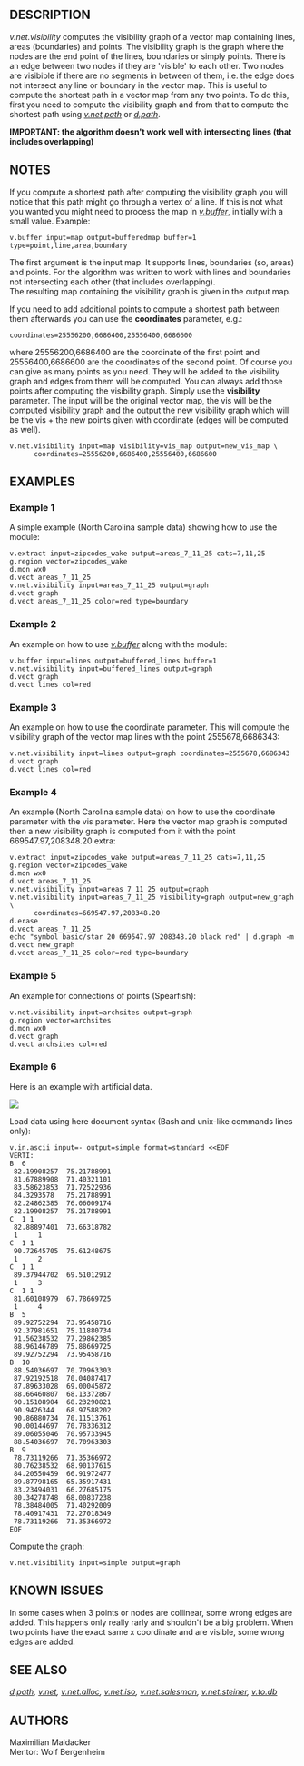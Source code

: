 ## DESCRIPTION

*v.net.visibility* computes the visibility graph of a vector map
containing lines, areas (boundaries) and points. The visibility graph is
the graph where the nodes are the end point of the lines, boundaries or
simply points. There is an edge between two nodes if they are 'visible'
to each other. Two nodes are visibible if there are no segments in
between of them, i.e. the edge does not intersect any line or boundary
in the vector map. This is useful to compute the shortest path in a
vector map from any two points. To do this, first you need to compute
the visibility graph and from that to compute the shortest path using
*[v.net.path](v.net.path.md)* or *[d.path](d.path.md)*.

**IMPORTANT: the algorithm doesn't work well with intersecting lines
(that includes overlapping)**

## NOTES

If you compute a shortest path after computing the visibility graph you
will notice that this path might go through a vertex of a line. If this
is not what you wanted you might need to process the map in
*[v.buffer](v.buffer.md)*, initially with a small value. Example:

```shell
v.buffer input=map output=bufferedmap buffer=1 type=point,line,area,boundary
```

The first argument is the input map. It supports lines, boundaries (so,
areas) and points. For the algorithm was written to work with lines and
boundaries not intersecting each other (that includes overlapping).  
The resulting map containing the visibility graph is given in the output
map.

If you need to add additional points to compute a shortest path between
them afterwards you can use the **coordinates** parameter, e.g.:

```shell
coordinates=25556200,6686400,25556400,6686600
```

where 25556200,6686400 are the coordinate of the first point and
25556400,6686600 are the coordinates of the second point. Of course you
can give as many points as you need. They will be added to the
visibility graph and edges from them will be computed. You can always
add those points after computing the visibility graph. Simply use the
**visibility** parameter. The input will be the original vector map, the
vis will be the computed visibility graph and the output the new
visibility graph which will be the vis + the new points given with
coordinate (edges will be computed as well).

```shell
v.net.visibility input=map visibility=vis_map output=new_vis_map \
      coordinates=25556200,6686400,25556400,6686600
```

## EXAMPLES

### Example 1

A simple example (North Carolina sample data) showing how to use the
module:

```shell
v.extract input=zipcodes_wake output=areas_7_11_25 cats=7,11,25
g.region vector=zipcodes_wake
d.mon wx0
d.vect areas_7_11_25
v.net.visibility input=areas_7_11_25 output=graph
d.vect graph
d.vect areas_7_11_25 color=red type=boundary
```

### Example 2

An example on how to use *[v.buffer](v.buffer.md)* along with the
module:

```shell
v.buffer input=lines output=buffered_lines buffer=1
v.net.visibility input=buffered_lines output=graph
d.vect graph
d.vect lines col=red
```

### Example 3

An example on how to use the coordinate parameter. This will compute the
visibility graph of the vector map lines with the point 2555678,6686343:

```shell
v.net.visibility input=lines output=graph coordinates=2555678,6686343
d.vect graph
d.vect lines col=red
```

### Example 4

An example (North Carolina sample data) on how to use the coordinate
parameter with the vis parameter. Here the vector map graph is computed
then a new visibility graph is computed from it with the point
669547.97,208348.20 extra:

```shell
v.extract input=zipcodes_wake output=areas_7_11_25 cats=7,11,25
g.region vector=zipcodes_wake
d.mon wx0
d.vect areas_7_11_25
v.net.visibility input=areas_7_11_25 output=graph
v.net.visibility input=areas_7_11_25 visibility=graph output=new_graph \
      coordinates=669547.97,208348.20
d.erase
d.vect areas_7_11_25
echo "symbol basic/star 20 669547.97 208348.20 black red" | d.graph -m
d.vect new_graph
d.vect areas_7_11_25 color=red type=boundary
```

### Example 5

An example for connections of points (Spearfish):

```shell
v.net.visibility input=archsites output=graph
g.region vector=archsites
d.mon wx0
d.vect graph
d.vect archsites col=red
```

### Example 6

Here is an example with artificial data.

![](v_net_visibility.png)

Load data using here document syntax (Bash and unix-like commands lines
only):

```shell
v.in.ascii input=- output=simple format=standard <<EOF
VERTI:
B  6
 82.19908257  75.21788991
 81.67889908  71.40321101
 83.58623853  71.72522936
 84.3293578   75.21788991
 82.24862385  76.06009174
 82.19908257  75.21788991
C  1 1
 82.88897401  73.66318782
 1     1
C  1 1
 90.72645705  75.61248675
 1     2
C  1 1
 89.37944702  69.51012912
 1     3
C  1 1
 81.60108979  67.78669725
 1     4
B  5
 89.92752294  73.95458716
 92.37981651  75.11880734
 91.56238532  77.29862385
 88.96146789  75.88669725
 89.92752294  73.95458716
B  10
 88.54036697  70.70963303
 87.92192518  70.04087417
 87.89633028  69.00045872
 88.66460807  68.13372867
 90.15108904  68.23290821
 90.9426344   68.97588202
 90.86880734  70.11513761
 90.00144697  70.78336312
 89.06055046  70.95733945
 88.54036697  70.70963303
B  9
 78.73119266  71.35366972
 80.76238532  68.90137615
 84.20550459  66.91972477
 89.87798165  65.35917431
 83.23494031  66.27685175
 80.34278748  68.00837238
 78.38484005  71.40292009
 78.40917431  72.27018349
 78.73119266  71.35366972
EOF
```

Compute the graph:

```shell
v.net.visibility input=simple output=graph
```

## KNOWN ISSUES

In some cases when 3 points or nodes are collinear, some wrong edges are
added. This happens only really rarly and shouldn't be a big problem.
When two points have the exact same x coordinate and are visible, some
wrong edges are added.

## SEE ALSO

*[d.path](d.path.md), [v.net](v.net.md), [v.net.alloc](v.net.alloc.md),
[v.net.iso](v.net.iso.md), [v.net.salesman](v.net.salesman.md),
[v.net.steiner](v.net.steiner.md), [v.to.db](v.to.db.md)*

## AUTHORS

Maximilian Maldacker  
Mentor: Wolf Bergenheim
